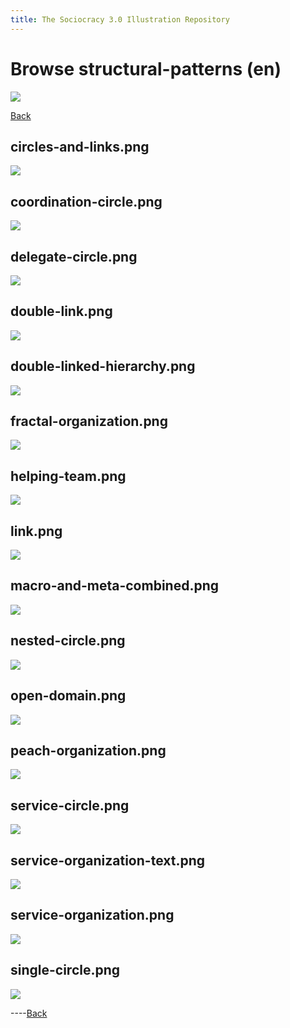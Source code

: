 ```yaml
---
title: The Sociocracy 3.0 Illustration Repository
---
```


# Browse structural-patterns (en)

![](/img/en-48px.png)

[Back](index-en.html)

## circles-and-links.png

[![](/img/en/structural-patterns/circles-and-links.png)](/img/en/structural-patterns/circles-and-links.png)

## coordination-circle.png

[![](/img/en/structural-patterns/coordination-circle.png)](/img/en/structural-patterns/coordination-circle.png)

## delegate-circle.png

[![](/img/en/structural-patterns/delegate-circle.png)](/img/en/structural-patterns/delegate-circle.png)

## double-link.png

[![](/img/en/structural-patterns/double-link.png)](/img/en/structural-patterns/double-link.png)

## double-linked-hierarchy.png

[![](/img/en/structural-patterns/double-linked-hierarchy.png)](/img/en/structural-patterns/double-linked-hierarchy.png)

## fractal-organization.png

[![](/img/en/structural-patterns/fractal-organization.png)](/img/en/structural-patterns/fractal-organization.png)

## helping-team.png

[![](/img/en/structural-patterns/helping-team.png)](/img/en/structural-patterns/helping-team.png)

## link.png

[![](/img/en/structural-patterns/link.png)](/img/en/structural-patterns/link.png)

## macro-and-meta-combined.png

[![](/img/en/structural-patterns/macro-and-meta-combined.png)](/img/en/structural-patterns/macro-and-meta-combined.png)

## nested-circle.png

[![](/img/en/structural-patterns/nested-circle.png)](/img/en/structural-patterns/nested-circle.png)

## open-domain.png

[![](/img/en/structural-patterns/open-domain.png)](/img/en/structural-patterns/open-domain.png)

## peach-organization.png

[![](/img/en/structural-patterns/peach-organization.png)](/img/en/structural-patterns/peach-organization.png)

## service-circle.png

[![](/img/en/structural-patterns/service-circle.png)](/img/en/structural-patterns/service-circle.png)

## service-organization-text.png

[![](/img/en/structural-patterns/service-organization-text.png)](/img/en/structural-patterns/service-organization-text.png)

## service-organization.png

[![](/img/en/structural-patterns/service-organization.png)](/img/en/structural-patterns/service-organization.png)

## single-circle.png

[![](/img/en/structural-patterns/single-circle.png)](/img/en/structural-patterns/single-circle.png)

----[Back](index-en.html)
